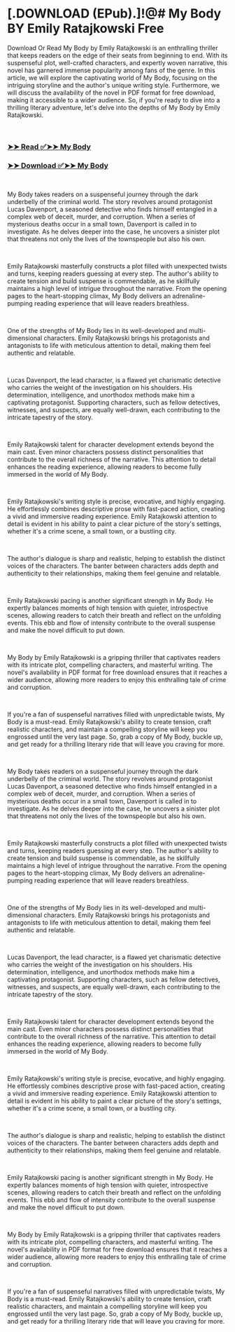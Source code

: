 # [.DOWNLOAD (EPub).]!@# My Body BY Emily Ratajkowski Free

<p>Download Or Read My Body by Emily Ratajkowski is an enthralling thriller that keeps readers on the edge of their seats from beginning to end. With its suspenseful plot, well-crafted characters, and expertly woven narrative, this novel has garnered immense popularity among fans of the genre. In this article, we will explore the captivating world of My Body, focusing on the intriguing storyline and the author's unique writing style. Furthermore, we will discuss the availability of the novel in PDF format for free download, making it accessible to a wider audience. So, if you're ready to dive into a thrilling literary adventure, let's delve into the depths of My Body by Emily Ratajkowski.</p>
<p>&nbsp;</p>

### [➤➤ Read ✅➤➤ My Body](https://thehelpfulbooks.blogspot.com/id/57145833)

### [➤➤ Download ✅➤➤ My Body](https://thehelpfulbooks.blogspot.com/id/57145833)

<p>&nbsp;</p>
<p>My Body takes readers on a suspenseful journey through the dark underbelly of the criminal world. The story revolves around protagonist Lucas Davenport, a seasoned detective who finds himself entangled in a complex web of deceit, murder, and corruption. When a series of mysterious deaths occur in a small town, Davenport is called in to investigate. As he delves deeper into the case, he uncovers a sinister plot that threatens not only the lives of the townspeople but also his own.</p>
<p>&nbsp;</p>
<p>Emily Ratajkowski masterfully constructs a plot filled with unexpected twists and turns, keeping readers guessing at every step. The author's ability to create tension and build suspense is commendable, as he skillfully maintains a high level of intrigue throughout the narrative. From the opening pages to the heart-stopping climax, My Body delivers an adrenaline-pumping reading experience that will leave readers breathless.</p>
<p>&nbsp;</p>
<p>One of the strengths of My Body lies in its well-developed and multi-dimensional characters. Emily Ratajkowski brings his protagonists and antagonists to life with meticulous attention to detail, making them feel authentic and relatable.</p>
<p>&nbsp;</p>
<p>Lucas Davenport, the lead character, is a flawed yet charismatic detective who carries the weight of the investigation on his shoulders. His determination, intelligence, and unorthodox methods make him a captivating protagonist. Supporting characters, such as fellow detectives, witnesses, and suspects, are equally well-drawn, each contributing to the intricate tapestry of the story.</p>
<p>&nbsp;</p>
<p>Emily Ratajkowski talent for character development extends beyond the main cast. Even minor characters possess distinct personalities that contribute to the overall richness of the narrative. This attention to detail enhances the reading experience, allowing readers to become fully immersed in the world of My Body.</p>
<p>&nbsp;</p>
<p>Emily Ratajkowski's writing style is precise, evocative, and highly engaging. He effortlessly combines descriptive prose with fast-paced action, creating a vivid and immersive reading experience. Emily Ratajkowski attention to detail is evident in his ability to paint a clear picture of the story's settings, whether it's a crime scene, a small town, or a bustling city.</p>
<p>&nbsp;</p>
<p>The author's dialogue is sharp and realistic, helping to establish the distinct voices of the characters. The banter between characters adds depth and authenticity to their relationships, making them feel genuine and relatable.</p>
<p>&nbsp;</p>
<p>Emily Ratajkowski pacing is another significant strength in My Body. He expertly balances moments of high tension with quieter, introspective scenes, allowing readers to catch their breath and reflect on the unfolding events. This ebb and flow of intensity contribute to the overall suspense and make the novel difficult to put down.</p>
<p>&nbsp;</p>
<p>My Body by Emily Ratajkowski is a gripping thriller that captivates readers with its intricate plot, compelling characters, and masterful writing. The novel's availability in PDF format for free download ensures that it reaches a wider audience, allowing more readers to enjoy this enthralling tale of crime and corruption.</p>
<p>&nbsp;</p>
<p>If you're a fan of suspenseful narratives filled with unpredictable twists, My Body is a must-read. Emily Ratajkowski's ability to create tension, craft realistic characters, and maintain a compelling storyline will keep you engrossed until the very last page. So, grab a copy of My Body, buckle up, and get ready for a thrilling literary ride that will leave you craving for more.</p>
<p>&nbsp;</p>
<p>My Body takes readers on a suspenseful journey through the dark underbelly of the criminal world. The story revolves around protagonist Lucas Davenport, a seasoned detective who finds himself entangled in a complex web of deceit, murder, and corruption. When a series of mysterious deaths occur in a small town, Davenport is called in to investigate. As he delves deeper into the case, he uncovers a sinister plot that threatens not only the lives of the townspeople but also his own.</p>
<p>&nbsp;</p>
<p>Emily Ratajkowski masterfully constructs a plot filled with unexpected twists and turns, keeping readers guessing at every step. The author's ability to create tension and build suspense is commendable, as he skillfully maintains a high level of intrigue throughout the narrative. From the opening pages to the heart-stopping climax, My Body delivers an adrenaline-pumping reading experience that will leave readers breathless.</p>
<p>&nbsp;</p>
<p>One of the strengths of My Body lies in its well-developed and multi-dimensional characters. Emily Ratajkowski brings his protagonists and antagonists to life with meticulous attention to detail, making them feel authentic and relatable.</p>
<p>&nbsp;</p>
<p>Lucas Davenport, the lead character, is a flawed yet charismatic detective who carries the weight of the investigation on his shoulders. His determination, intelligence, and unorthodox methods make him a captivating protagonist. Supporting characters, such as fellow detectives, witnesses, and suspects, are equally well-drawn, each contributing to the intricate tapestry of the story.</p>
<p>&nbsp;</p>
<p>Emily Ratajkowski talent for character development extends beyond the main cast. Even minor characters possess distinct personalities that contribute to the overall richness of the narrative. This attention to detail enhances the reading experience, allowing readers to become fully immersed in the world of My Body.</p>
<p>&nbsp;</p>
<p>Emily Ratajkowski's writing style is precise, evocative, and highly engaging. He effortlessly combines descriptive prose with fast-paced action, creating a vivid and immersive reading experience. Emily Ratajkowski attention to detail is evident in his ability to paint a clear picture of the story's settings, whether it's a crime scene, a small town, or a bustling city.</p>
<p>&nbsp;</p>
<p>The author's dialogue is sharp and realistic, helping to establish the distinct voices of the characters. The banter between characters adds depth and authenticity to their relationships, making them feel genuine and relatable.</p>
<p>&nbsp;</p>
<p>Emily Ratajkowski pacing is another significant strength in My Body. He expertly balances moments of high tension with quieter, introspective scenes, allowing readers to catch their breath and reflect on the unfolding events. This ebb and flow of intensity contribute to the overall suspense and make the novel difficult to put down.</p>
<p>&nbsp;</p>
<p>My Body by Emily Ratajkowski is a gripping thriller that captivates readers with its intricate plot, compelling characters, and masterful writing. The novel's availability in PDF format for free download ensures that it reaches a wider audience, allowing more readers to enjoy this enthralling tale of crime and corruption.</p>
<p>&nbsp;</p>
<p>If you're a fan of suspenseful narratives filled with unpredictable twists, My Body is a must-read. Emily Ratajkowski's ability to create tension, craft realistic characters, and maintain a compelling storyline will keep you engrossed until the very last page. So, grab a copy of My Body, buckle up, and get ready for a thrilling literary ride that will leave you craving for more.</p>
<p>&nbsp;</p>

